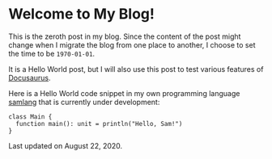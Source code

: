 # Welcome to My Blog!

This is the zeroth post in my blog. Since the content of the post might change when I migrate the
blog from one place to another, I choose to set the time to be `1970-01-01`.

It is a Hello World post, but I will also use this post to test various features of
[Docusaurus](https://github.com/facebook/docusaurus).

<!--truncate-->

Here is a Hello World code snippet in my own programming language
[samlang](https://github.com/SamChou19815/samlang) that is currently under development:

```samlang
class Main {
  function main(): unit = println("Hello, Sam!")
}
```

Last updated on August 22, 2020.
